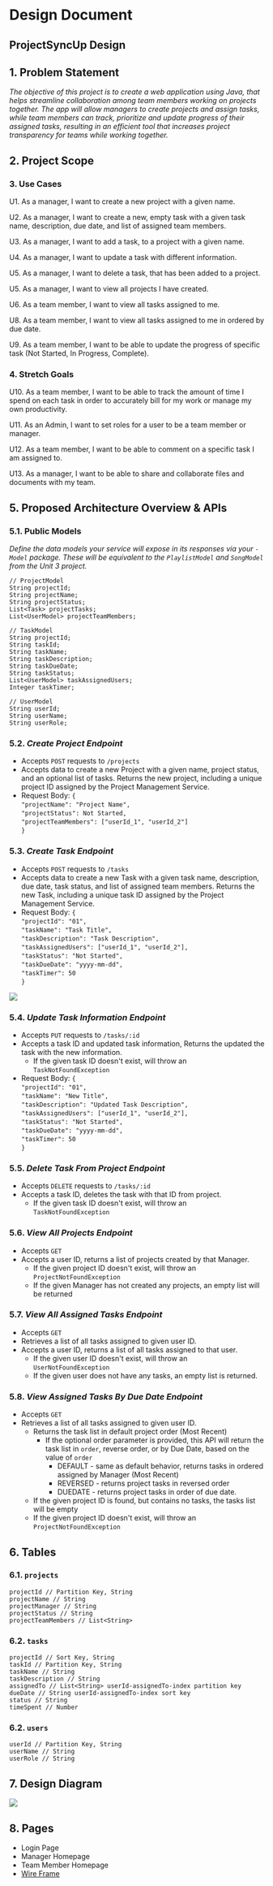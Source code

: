 # Design Document

## ProjectSyncUp Design

## 1. Problem Statement

_The objective of this project is to create a web application using Java, that helps streamline collaboration among team members working on projects together. The app will allow managers to create projects and assign tasks, while team members can track, prioritize and update progress of their assigned tasks, resulting in an efficient tool that increases project transparency for teams while working together._

## 2. Project Scope

### 3. Use Cases

U1. As a manager, I want to create a new project with a given name.

U2. As a manager, I want to create a new, empty task with a given task name, description, due date, and list of assigned team members.

U3. As a manager, I want to add a task, to a project with a given name.

U4. As a manager, I want to update a task with different information.

U5. As a manager, I want to delete a task, that has been added to a project.

U5. As a manager, I want to view all projects I have created.

U6. As a team member, I want to view all tasks assigned to me.

U8. As a team member, I want to view all tasks assigned to me in ordered by due date.

U9. As a team member, I want to be able to update the progress of specific task (Not Started, In Progress, Complete).

### 4. Stretch Goals
U10. As a team member, I want to be able to track the amount of time I spend on each task in order to accurately bill for my work or manage my own productivity.

U11. As an Admin, I want to set roles for a user to be a team member or manager. 

U12. As a team member, I want to be able to comment on a specific task I am assigned to.

U13. As a manager, I want to be able to share and collaborate files and documents with my team.


## 5. Proposed Architecture Overview & APIs

### 5.1. Public Models

_Define the data models your service will expose in its responses via your *`-Model`* package. These will be equivalent to the *`PlaylistModel`* and *`SongModel`* from the Unit 3 project._

```
// ProjectModel
String projectId;
String projectName;
String projectStatus;
List<Task> projectTasks;
List<UserModel> projectTeamMembers;
```

```
// TaskModel
String projectId;
String taskId;
String taskName;
String taskDescription;
String taskDueDate;
String taskStatus;
List<UserModel> taskAssignedUsers;
Integer taskTimer;
```

```
// UserModel
String userId;
String userName;
String userRole;
```


### 5.2. _Create Project Endpoint_
* Accepts `POST` requests to `/projects`
* Accepts data to create a new Project with a given name, project status, and an optional list of tasks. Returns the new project, including a unique project ID assigned by the Project Management Service.
* Request Body: `{` <br>
    `"projectName": "Project Name",` <br>
    `"projectStatus": Not Started,` <br>
    `"projectTeamMembers": ["userId_1", "userId_2"]` <br>
    `}`


### 5.3. _Create Task Endpoint_
* Accepts `POST` requests to `/tasks`
* Accepts data to create a new Task with a given task name, description, due date, task status, and list of assigned team members. Returns the new Task, including a unique task ID assigned by the Project Management Service.
* Request Body: `{` <br>
  `"projectId": "01",` <br>
  `"taskName": "Task Title",` <br>
  `"taskDescription": "Task Description",` <br>
  `"taskAssignedUsers": ["userId_1", "userId_2"],` <br>
  `"taskStatus": "Not Started",` <br>
  `"taskDueDate": "yyyy-mm-dd",` <br>
  `"taskTimer": 50` <br>
  `}`

![](images/create-task-activity-SD.png)


### 5.4. _Update Task Information Endpoint_
* Accepts `PUT` requests to `/tasks/:id`
* Accepts a task ID and updated task information, Returns the updated the task with the new information.
    * If the given task ID doesn't exist, will throw an ``TaskNotFoundException``
* Request Body: `{` <br>
  `"projectId": "01",` <br>
  `"taskName": "New Title",` <br>
  `"taskDescription": "Updated Task Description",` <br>
  `"taskAssignedUsers": ["userId_1", "userId_2"],` <br>
  `"taskStatus": "Not Started",` <br>
  `"taskDueDate": "yyyy-mm-dd",` <br>
  `"taskTimer": 50` <br>
  `}`

### 5.5. _Delete Task From Project Endpoint_
* Accepts `DELETE` requests to `/tasks/:id`
* Accepts a task ID, deletes the task with that ID from project.
    * If the given task ID doesn't exist, will throw an ``TaskNotFoundException``

### 5.6. _View All Projects Endpoint_
* Accepts `GET` 
* Accepts a user ID, returns a list of projects created by that Manager.
    * If the given project ID doesn't exist, will throw an ``ProjectNotFoundException``
    * If the given Manager has not created any projects, an empty list will be returned

### 5.7. _View All Assigned Tasks Endpoint_
* Accepts `GET` 
* Retrieves a list of all tasks assigned to given user ID.
* Accepts a user ID, returns a list of all tasks assigned to that user.
    * If the given user ID doesn't exist, will throw an ``UserNotFoundException``
    * If the given user does not have any tasks, an empty list is returned.

### 5.8. _View Assigned Tasks By Due Date Endpoint_
* Accepts `GET`
* Retrieves a list of all tasks assigned to given user ID.
  * Returns the task list in default project order (Most Recent)
    * If the optional order parameter is provided, this API will return the task list in ``order``, reverse order, or by Due Date, based on the value of ``order``
      * DEFAULT - same as default behavior, returns tasks in ordered assigned by Manager (Most Recent)
      * REVERSED - returns project tasks in reversed order 
      * DUEDATE - returns project tasks in order of due date.
  * If the given project ID is found, but contains no tasks, the tasks list will be empty
  * If the given project ID doesn't exist, will throw an `ProjectNotFoundException`

## 6. Tables
### 6.1. `projects`
```
projectId // Partition Key, String
projectName // String
projectManager // String
projectStatus // String
projectTeamMembers // List<String>
```

### 6.2. `tasks`
```
projectId // Sort Key, String
taskId // Partition Key, String
taskName // String
taskDescription // String
assignedTo // List<String> userId-assignedTo-index partition key
dueDate // String userId-assignedTo-index sort key
status // String
timeSpent // Number
```

### 6.2. `users`
```
userId // Partition Key, String
userName // String
userRole // String
```
## 7. Design Diagram
![](images/projectsyncup-class-diagram.png)
## 8. Pages
- Login Page
- Manager Homepage
- Team Member Homepage
- [Wire Frame](https://www.figma.com/file/6vq0CO2AfrBKIRMwxEdqRr/Project-Management-App?node-id=0%3A1&t=NWXwFL60VY3kkXQx-1)
